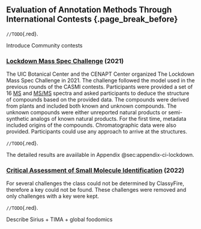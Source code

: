 ## Evaluation of Annotation Methods Through International Contests {.page_break_before}

`//TODO`{.red}.

Introduce Community contests

### [Lockdown Mass Spec Challenge](https://cenapt.pharm.uic.edu/2020/08/18/The-Lockdown-Mass-Spec-Challenge-Results/) (2021)

The UIC Botanical Center and the CENAPT Center organized The Lockdown Mass Spec Challenge in 2021.
The challenge followed the model used in the previous rounds of the CASMI contests. 
Participants were provided a set of 16 [MS](#ms) and [MS/MS](#msms) spectra and asked participants to deduce the structure of compounds based on the provided data.
The compounds were derived from plants and included both known and unknown compounds.
The unknown compounds were either unreported natural products or semi-synthetic analogs of known natural products.
For the first time, metadata included origins of the compounds.
Chromatographic data were also provided.
Participants could use any approach to arrive at the structures.

`//TODO`{.red}.

The detailed results are avaiilable in Appendix @sec:appendix-ci-lockdown.

### [Critical Assessment of Small Molecule Identification](https://fiehnlab.ucdavis.edu/casmi/casmi-2022-results) (2022)

For several challenges the class could not be determined by ClassyFire, therefore a key could not be found. These challenges were removed and only challenges with a key were kept.

`//TODO`{.red}.



Describe Sirius + TIMA + global foodomics


<!-- The challenge of annotating small molecules in liquid-chromatography coupled to a high-resolution mass spectrometer (LC-HRMS) is a major bottleneck to unlock insights into biological information in metabolomics.
This is due to the limited availability of fragmentation spectra in spectral libraries compared to the known metabolome space, but also to the lack of robust computational methods to automatically convert the spectra into chemical information.
Progress and limitations in computational annotation methods for annotating LC-HRMS are periodically benchmarked during the Critical Assessment of Small Molecule Identification (CASMI) contests (http://casmi-contest.org/).
Since its introduction ten years ago, this contest has highlighted the emergence of computational methods for each task, including identification of the ion form (adducts, isotopologues, multimers), molecular formula, as well as putative structural annotation.
Back in 2022, the latest CASMI competition put on the spot for the first time the chemical class annotation capability, a task that aims at predicting a partial (but useful) chemical information.
For the CASMI 2022, we designed and tested a novel computational pipeline integrating SIRIUS/GNPS/TIMA-MASST. Preliminary results showed that for 246 challenges, our strategy top-performed by proposing the correct answer at the first rank for 93% ion forms, 94% molecular formula, 26% structure, and 69% chemical class.
Interestingly, it is the first time that computational methods performed better than manual expert annotation at all tasks, even if accurate structure annotation remains highly challenging without orthogonal information.
In this communication, we will discuss the competition and our annotation pipeline in detail. 
  -->

